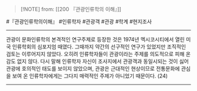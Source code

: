  > [!NOTE] from: [[200 『관광인류학의 이해』]]

#『관광인류학의이해』 #인류학자 #관광객 #관광 #학계 #현지조사 

--- 
관광이 문화인류학의 본격적인 연구주제로 등장한 것은 1974년 멕시코시티에서 열린 미국 인류학회의 심포지엄 때였다. 그때까지 약간의 선구적인 연구가 있었지만 조직적인 검토는 이루어지지 않았다. 오히려 인류학자들이 관광이라는 주제를 의도적으로 피해 온 감도 없지 않다. 다시 말해 인류학자 자신이 조사지에서 관광객과 동일시되는 것이 싫어 관광에 호의적인 태도를 보이지 않았으며, 관광은 근대적인 현상이므로 전통문화에 관심을 보여 온 인류학자에게는 그다지 매력적인 주제가 아니었기 때문이다. (24)



--- 